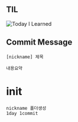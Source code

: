 ## TIL

![Today I Learned](https://i.kym-cdn.com/entries/icons/original/000/019/513/til.jpg)

## Commit Message
```
[nickname] 제목

내용요약

```

# init
```
nickname 폴더생성
1day 1commit
```
